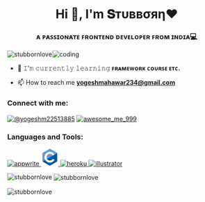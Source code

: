 <h1 align="center">Hi 👋, I'm 𝐒тυввσяη♥️</h1>
<h3 align="center">ᴀ ᴘᴀꜱꜱɪᴏɴᴀᴛᴇ ꜰʀᴏɴᴛᴇɴᴅ ᴅᴇᴠᴇʟᴏᴘᴇʀ ꜰʀᴏᴍ ɪɴᴅɪᴀ💻</h3>
<img align="right" alt="coding" width="400" src="https://user

<p align="left"> <img src="https://komarev.com/ghpvc/?username=stubbornlove&label=Profile%20views&color=0e75b6&style=flat" alt="stubbornlove" /> </p>

- 🌱 𝙸'𝚖 𝚌𝚞𝚛𝚛𝚎𝚗𝚝𝚕𝚢 𝚕𝚎𝚊𝚛𝚗𝚒𝚗𝚐 **ꜰʀᴀᴍᴇᴡᴏʀᴋ ᴄᴏᴜʀꜱᴇ ᴇᴛᴄ.**

- 📫 How to reach me **yogeshmahawar234@gmail.com**

<h3 align="left">Connect with me:</h3>
<p align="left">
<a href="https://twitter.com/@yogeshm22513885" target="blank"><img align="center" src="https://raw.githubusercontent.com/rahuldkjain/github-profile-readme-generator/master/src/images/icons/Social/twitter.svg" alt="@yogeshm22513885" height="30" width="40" /></a>
<a href="https://instagram.com/awesome_me_999" target="blank"><img align="center" src="https://raw.githubusercontent.com/rahuldkjain/github-profile-readme-generator/master/src/images/icons/Social/instagram.svg" alt="awesome_me_999" height="30" width="40" /></a>
</p>

<h3 align="left">Languages and Tools:</h3>
<p align="left"> <a href="https://appwrite.io" target="_blank" rel="noreferrer"> <img src="https://www.vectorlogo.zone/logos/appwriteio/appwriteio-icon.svg" alt="appwrite" width="40" height="40"/> </a> <a href="https://www.cprogramming.com/" target="_blank" rel="noreferrer"> <img src="https://raw.githubusercontent.com/devicons/devicon/master/icons/c/c-original.svg" alt="c" width="40" height="40"/> </a> <a href="https://heroku.com" target="_blank" rel="noreferrer"> <img src="https://www.vectorlogo.zone/logos/heroku/heroku-icon.svg" alt="heroku" width="40" height="40"/> </a> <a href="https://www.adobe.com/in/products/illustrator.html" target="_blank" rel="noreferrer"> <img src="https://www.vectorlogo.zone/logos/adobe_illustrator/adobe_illustrator-icon.svg" alt="illustrator" width="40" height="40"/> </a> </p>

<p><img align="left" src="https://github-readme-stats.vercel.app/api/top-langs?username=stubbornlove&show_icons=true&locale=en&layout=compact" alt="stubbornlove" /></p>

<p>&nbsp;<img align="center" src="https://github-readme-stats.vercel.app/api?username=stubbornlove&show_icons=true&locale=en" alt="stubbornlove" /></p>

<p><img align="center" src="https://github-readme-streak-stats.herokuapp.com/?user=stubbornlove&" alt="stubbornlove" /></p>
